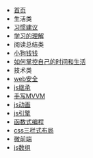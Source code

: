 * [首页](./README.md)
* 生活类
 * [习惯建议](articles/life/l1.md)
 * [学习的理解](articles/life/l2.md)
* 阅读总结类
 * [小狗钱钱](articles/read/r1.md)
 * [如何掌控自己的时间和生活](articles/read/r2.md)
* 技术类
 * [web安全](articles/technical/t1.md)
 * [js继承](articles/technical/t2.md)
 * [手写MVVM](articles/technical/t3.md)
 * [js动画](articles/technical/t4.md)
 * [js引擎](articles/technical/t5.md)
 * [函数式编程](articles/technical/t6.md) 
 * [css三栏式布局](articles/technical/t7.md)
 * [微前端](articles/technical/t8.md)
 * [js数组](articles/technical/t9.md)